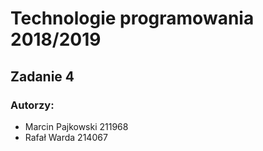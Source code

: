 # Technologie programowania 2018/2019
## Zadanie 4
### Autorzy:
* Marcin Pajkowski 211968
* Rafał Warda 214067
